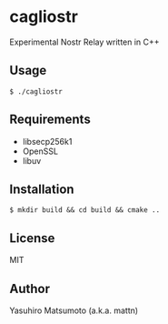 # cagliostr

Experimental Nostr Relay written in C++

## Usage

```
$ ./cagliostr
```

## Requirements

* libsecp256k1
* OpenSSL
* libuv

## Installation

```
$ mkdir build && cd build && cmake ..
```

## License

MIT

## Author

Yasuhiro Matsumoto (a.k.a. mattn)
